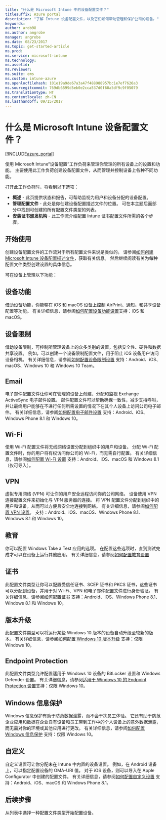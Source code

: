 ```yaml
---
title: "什么是 Microsoft Intune 中的设备配置文件？"
titlesuffix: Azure portal
description: "了解 Intune 设备配置文件，以及它们如何帮助管理和保护公司的设备。"
keywords: 
author: arob98
ms.author: angrobe
manager: angrobe
ms.date: 08/23/2017
ms.topic: get-started-article
ms.prod: 
ms.service: microsoft-intune
ms.technology: 
ms.assetid: 
ms.reviewer: 
ms.suite: ems
ms.custom: intune-azure
ms.openlocfilehash: 101e19a9de67a3a47f488988957bc1e7ef7626a3
ms.sourcegitcommit: 769db6599d5eb0e2cca537d0f60a5df9c9f05079
ms.translationtype: HT
ms.contentlocale: zh-CN
ms.lasthandoff: 09/15/2017
---
```

# <a name="what-are-microsoft-intune-device-profiles"></a>什么是 Microsoft Intune 设备配置文件？

[!INCLUDE[azure_portal](./includes/azure_portal.md)]

使用 Microsoft Intune“设备配置”工作负荷来管理你管理的所有设备上的设置和功能。 主要使用此工作负荷创建设备配置文件，从而管理并控制设备上各种不同功能。

打开此工作负荷时，将看到以下选项：

- **概述** - 此页提供状态和报告，可帮助监视为用户和设备分配的设备配置。
- **管理配置文件** - 此处是你创建设备配置描述文件的位置。 可在本主题后面部分中找到可创建的所有配置文件类型的列表。
- **安装证书颁发机构** - 此工作流介绍配置 Intune 证书配置文件所需的各个步骤。

## <a name="getting-started"></a>开始使用

创建设备配置文件的工作流对于所有配置文件来说是类似的。 请参阅[如何创建 Microsoft Intune 设备配置描述文件](device-profile-create.md)，获取有关信息。 然后继续阅读有关为每种配置文件类型创建设置的具体信息。

可在设备上管理以下功能：

## <a name="device-features"></a>设备功能

借助设备功能，你能够在 iOS 和 macOS 设备上控制 AirPrint、通知，和共享设备配置等功能。
有关详细信息，请参阅[如何配置设备功能设置](device-features-configure.md)支持：iOS 和 macOS。

## <a name="device-restrictions"></a>设备限制
借助设备限制，可控制所管理设备上的众多类别的设置，包括安全性、硬件和数据共享设置。 例如，可以创建一个设备限制配置文件，用于阻止 iOS 设备用户访问设备相机。
有关详细信息，请参阅[如何配置设备限制设置](device-restrictions-configure.md) 支持：Android、iOS、macOS、Windows 10 和 Windows 10 Team。

## <a name="email"></a>Email
电子邮件配置文件让你可在管理的设备上创建、分配和监视 Exchange ActiveSync 电子邮件设置。 邮件配置文件可以帮助确保一致性，减少支持呼叫，并让最终用户能够在不进行任何所需设置的情况下在其个人设备上访问公司电子邮件。
有关详细信息，请参阅[如何配置电子邮件设置](email-settings-configure.md) 支持：Android、iOS、Windows Phone 8.1 和 Windows 10。

## <a name="wi-fi"></a>Wi-Fi
使用 Wi-Fi 配置文件将无线网络设置分配到组织中的用户和设备。 分配 Wi-Fi 配置文件时，你的用户将有权访问你公司的 Wi-Fi，而无需自行配置。
有关详细信息，请参阅[如何配置 Wi-Fi 设置](wi-fi-settings-configure.md) 支持：Android、iOS、macOS 和 Windows 8.1（仅可导入）。

## <a name="vpn"></a>VPN
虚拟专用网络 (VPN) 可让你的用户安全远程访问你的公司网络。 设备使用 VPN 连接配置文件来初始化与 VPN 服务器的连接。 将 VPN 配置文件分配到组织中的用户和设备，从而可以方便且安全地连接到网络。
有关详细信息，请参阅[如何配置 VPN 设置](vpn-settings-configure.md)。
支持：Android、iOS、macOS、Windows Phone 8.1、Windows 8.1 和 Windows 10。

## <a name="education"></a>教育
你可以配置 Windows Take a Test 应用的选项。 在配置这些选项时，直到测试完成才可以在设备上运行其他应用。
有关详细信息，请参阅[如何配置教育设置](education-settings-configure.md)

## <a name="certificates"></a>证书
此配置文件类型让你可以配置受信任证书、SCEP 证书和 PKCS 证书，这些证书可以分配到设备，并用于对 Wi-Fi、VPN 和电子邮件配置文件进行身份验证。
有关详细信息，请参阅[如何配置证书](certificates-configure.md) 支持：Android、iOS、Windows Phone 8.1、Windows 8.1 和 Windows 10。

## <a name="edition-upgrade"></a>版本升级
此配置文件类型可以将运行某些 Windows 10 版本的设备自动升级至较新的版本。
有关详细信息，请参阅[如何配置 Windows 10 版本升级](edition-upgrade-configure-windows-10.md) 支持：仅限 Windows 10。

## <a name="endpoint-protection"></a>Endpoint Protection
此配置文件类型允许配置适用于 Windows 10 设备的 BitLocker 设置和 Windows Defender 设置。
有关详细信息，请参阅[适用于 Windows 10 的 Endpoint Protection 设置](endpoint-protection-windows-10.md)支持：仅限 Windows 10。

## <a name="windows-information-protection"></a>Windows 信息保护
Windows 信息保护有助于防范数据泄露，而不会干扰员工体验。 它还有助于防范企业应用和数据在企业自有设备和员工带到工作中的个人设备上的意外数据泄露，而无需对你的环境或其他应用进行更改。
有关详细信息，请参阅[如何配置 Windows 信息保护](windows-information-protection-configure.md) 支持：仅限 Windows 10。

## <a name="custom"></a>自定义
自定义设置可让你分配未在 Intune 中内置的设备设置。 例如，在 Android 设备上，可以指定配置设备的 OMA-URI 值。 对于 iOS 设备，则可以导入在 Apple Configurator 中创建的配置文件。
有关详细信息，请参阅[如何配置自定义设置](custom-settings-configure.md) 支持：Android、iOS、macOS 和 Windows Phone 8.1。

## <a name="next-steps"></a>后续步骤
从列表中选择一种配置文件类型开始配置设备。
